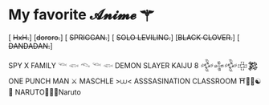  # My favorite 𝓐𝓷𝓲𝓶𝓮  ⚚
[ ~~HxH.~~]
 [~~dororo.~~]
[ ~~SPRIGGAN.~~]
[ ~~SOLO LEVILING.~~]
[~~BLACK CLOVER.~~]
[ ~~DANDADAN.~~]
 
SPY X FAMILY  𓆝 𓆟 𓆞 𓆝 𓆟
DEMON SLAYER KAIJU 8 𒅒𒈔𒅒𒇫𒄆
ONE PUNCH MAN ⚔︎
MASCHLE >⩊<
ASSSASINATION CLASSROOM ⛩️🌸🍥☯🍜
NARUTO🍥🍜🦊Naruto
